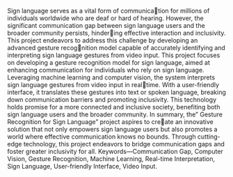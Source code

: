 Sign language serves as a vital form of communication for millions of individuals worldwide who are deaf or hard of hearing. However, the significant communication gap between sign language users and the broader 
community persists, hindering effective interaction and inclusivity. This project endeavors to address this challenge by developing an advanced gesture recognition model capable of accurately identifying and 
interpreting sign language gestures from video input. This project focuses on developing a gesture recognition model for sign language, aimed at enhancing communication for individuals who rely on sign 
language. Leveraging machine learning and computer vision, the system interprets sign language gestures from video input in realtime. With a user-friendly interface, it translates these gestures 
into text or spoken language, breaking down communication barriers and promoting inclusivity. This technology holds promise for a more connected and inclusive society, benefiting both sign 
language users and the broader community. In summary, the” Gesture Recognition for Sign Language” project aspires to create an innovative solution that not only empowers sign language 
users but also promotes a world where effective communication knows no bounds. Through cutting-edge technology, this project endeavors to bridge communication gaps and foster greater 
inclusivity for all.
Keywords—Communication Gap, Computer Vision, Gesture Recognition, Machine Learning, Real-time Interpretation, Sign Language, User-friendly Interface, Video Input.
